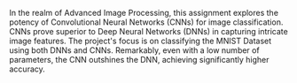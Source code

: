 In the realm of Advanced Image Processing, this assignment explores the potency of Convolutional Neural Networks (CNNs) for image classification. CNNs prove superior to Deep Neural Networks (DNNs) in capturing intricate image features. The project's focus is on classifying the MNIST Dataset using both DNNs and CNNs. Remarkably, even with a low number of parameters, the CNN outshines the DNN, achieving significantly higher accuracy.
